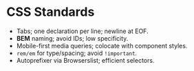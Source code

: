 # CSS Standards

- Tabs; one declaration per line; newline at EOF.
- **BEM** naming; avoid IDs; low specificity.
- Mobile-first media queries; colocate with component styles.
- `rem/em` for type/spacing; avoid `!important`.
- Autoprefixer via Browserslist; efficient selectors.
